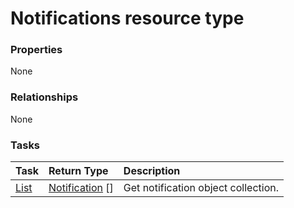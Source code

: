 # Notifications resource type



### Properties
None

### Relationships
None


### Tasks

| Task		   | Return Type	|Description|
|:---------------|:--------|:----------|
|[List](../api/notification_list.md) | [Notification](notification.md) [] |Get notification object collection. |

<!-- uuid: 61870592-8dae-4502-b52e-267b6e6048f4
2015-10-09 18:34:13 UTC -->